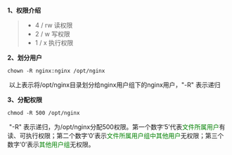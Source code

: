 **1、权限介绍**

> + 4 / rw  读权限
> + 2 / w   写权限
> + 1 / x    执行权限

**2、划分用户**

```shell
chown -R nginx:nginx /opt/nginx
```

​	以上表示将/opt/nginx目录划分给nginx用户组下的nginx用户，"-R" 表示递归

**3、分配权限**

```shell
chmod -R 500 /opt/nginx
```

​	"-R" 表示递归，为/opt/nginx分配500权限。第一个数字‘5’代表<font color='green'>文件所属用户</font>有读、可执行权限；第二个数字‘0’表示<font color='green'>文件所属用户组中其他用户</font>无权限；第三个数字‘0’表示<font color='green'>其他用户组</font>无权限。

